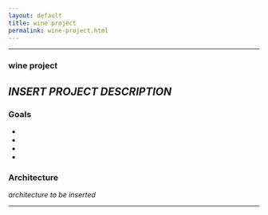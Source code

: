 ```yaml
---
layout: default
title: wine project
permalink: wine-project.html
---
```


---

### wine project

*INSERT PROJECT DESCRIPTION*
---

### Goals

- 
- 
- 
- 

### Architecture

*architecture to be inserted*



---
